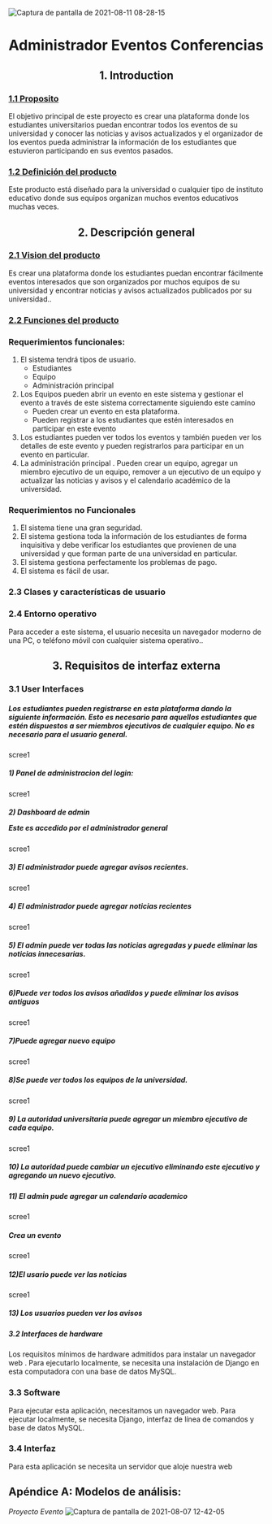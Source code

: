 ![Captura de pantalla de 2021-08-11 08-28-15](https://user-images.githubusercontent.com/49200646/129038677-f7c06689-dc55-47b1-a667-528300edcea7.png)
<h1>Administrador Eventos Conferencias</h1>
<center><h2>1. Introduction</h2></center>
<h3><u>1.1 Proposito</u></h3>
<p>El objetivo principal de este proyecto es crear una plataforma donde los estudiantes universitarios puedan encontrar todos los eventos de su universidad y conocer las noticias y avisos actualizados  y el organizador de los eventos pueda administrar la información de los estudiantes que estuvieron participando en sus eventos pasados.</p>

<h3><u>1.2 Definición del producto</u></h3>
<p>Este producto está diseñado para la universidad o cualquier tipo de instituto educativo donde sus equipos organizan muchos eventos educativos muchas veces.</p>

<center><h2>2. Descripción general</h2></center>

<h3><u>2.1 Vision del producto</u></h3>
<p> Es crear una plataforma donde los estudiantes puedan encontrar fácilmente eventos interesados que son organizados por muchos equipos de su universidad y encontrar noticias y avisos actualizados publicados por su universidad..</p>

<h3><u>2.2 Funciones del producto</u></h3>
<h3>Requerimientos funcionales:</h3>
<ol>
	<li>
	El sistema tendrá  tipos de usuario.
		<ul>
			<li>Estudiantes</li>
			<li>Equipo</li>
			<li>Administración principal </li>
		</ul>
	</li>
	<li>
	Los Equipos pueden abrir un evento en este sistema y gestionar el evento a través de este sistema correctamente siguiendo este camino
	<ul>
		<li> Pueden crear un evento en esta plataforma. </li>
<li> Pueden registrar a los estudiantes que estén interesados en participar en este evento </li> 
	</ul>
	</li>
	<li>Los estudiantes pueden ver todos los eventos y también pueden ver los detalles de este evento y pueden registrarlos para participar en un evento en particular.</li>
	<li>La administración principal . Pueden crear un equipo, agregar un miembro ejecutivo de un equipo, remover a un ejecutivo de un equipo y actualizar las noticias y avisos y el calendario académico de la universidad.</li>

</ol>


<h3>Requerimientos no Funcionales</h3>
<ol>
	<li> El sistema tiene una gran seguridad. </li>
	<li> El sistema gestiona toda la información de los estudiantes de forma inquisitiva y debe verificar los estudiantes que provienen de una universidad y que forman parte de una universidad en particular. </li>
	<li> El sistema gestiona perfectamente los problemas de pago. </li>
	<li> El sistema es fácil de usar. </li>
</ol>
<h3>2.3 Clases y características de usuario</h3>

<h3>2.4 Entorno operativo</h3>
<p>Para acceder a este sistema, el usuario necesita un navegador moderno de una PC, o  teléfono móvil con cualquier sistema operativo..</p>


<center><h2>3. Requisitos de interfaz externa</h2></center>
<h3>3.1 User Interfaces</h3>

<h5>Los estudiantes pueden registrarse en esta plataforma dando la siguiente información. Esto es necesario para aquellos estudiantes que estén dispuestos a ser miembros ejecutivos de cualquier equipo. No es necesario para el usuario general.</h5>

<p>scree1</p>

<h5>1) Panel de administracion del login:</h5>

<p>scree1</p>

<h5>2)  Dashboard de admin<br>

Este es accedido por el administrador general
</h5>

<p>scree1</p>


<h5>3) El  administrador puede agregar avisos recientes.</h5>
<p>scree1</p>


<h5>4) El administrador puede agregar noticias recientes</h5>
<p>scree1</p>


<h5>5) El admin puede ver todas las noticias agregadas y puede eliminar las noticias innecesarias.</h5>
<p>scree1</p>

<h5>6)Puede ver todos los avisos añadidos y puede eliminar los avisos antiguos</h5>
<p>scree1</p>


<h5>7)Puede agregar nuevo equipo</h5>
<p>scree1</p>

<h5>8)Se puede ver todos los equipos de la universidad.</h5>
<p>scree1</p>




<h5>9) La autoridad universitaria puede agregar un miembro ejecutivo de cada equipo.

</h5>
<p>scree1</p>


<h5> 10) La autoridad puede cambiar un ejecutivo eliminando este ejecutivo y agregando un nuevo ejecutivo. </h5> 

<h5>11) El admin pude agregar un calendario academico</h5>
<p>scree1</p>

<h5>Crea un evento<br>

</h5>
<p>scree1</p>


<h5>12)El usario puede ver las noticias

</h5>
<p>scree1</p>


<h5>13) Los usuarios pueden ver los avisos
</h5>


<h5> 3.2 Interfaces de hardware </h5>
<p> Los requisitos mínimos de hardware admitidos para instalar un navegador web . Para ejecutarlo localmente, se necesita una instalación de Django en esta computadora con una base de datos MySQL. </p>



<h3> 3.3 Software </h3>
<p> Para ejecutar esta aplicación, necesitamos un navegador web. Para ejecutar localmente, se necesita Django, interfaz de línea de comandos y base de datos MySQL. </p>

<h3> 3.4 Interfaz  </h3>
<p> Para esta aplicación se necesita un servidor que aloje nuestra web </p>
<h2> Apéndice A: Modelos de análisis: </h2>





*Proyecto Evento*
![Captura de pantalla de 2021-08-07 12-42-05](https://user-images.githubusercontent.com/49200646/128609997-483ee9d8-7701-4f03-81df-d1dbcf84317b.png)
